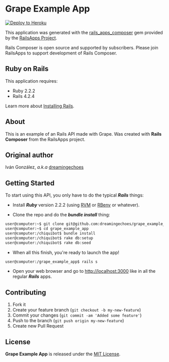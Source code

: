 Grape Example App
================

[![Deploy to Heroku](https://www.herokucdn.com/deploy/button.png)](https://heroku.com/deploy)

This application was generated with the [rails_apps_composer](https://github.com/RailsApps/rails_apps_composer) gem
provided by the [RailsApps Project](http://railsapps.github.io/).

Rails Composer is open source and supported by subscribers. Please join RailsApps to support development of Rails Composer.

Ruby on Rails
-------------

This application requires:

- Ruby 2.2.2
- Rails 4.2.4

Learn more about [Installing Rails](http://railsapps.github.io/installing-rails.html).

About
-----

This is an example of an Rails API made with Grape. Was created with **Rails Composer** from the RailsApps project.

Original author
---------------

Iván González, *a.k.a* [dreamingechoes](https://github.com/dreamingechoes)

Getting Started
---------------

To start using this API, you only have to do the typical ***Rails*** things:

* Install ***Ruby*** version 2.2.2 (using [RVM](https://github.com/rvm/rvm) or [RBenv](https://github.com/sstephenson/rbenv) or whatever).

* Clone the repo and do the ***bundle install*** thing:

```sh
user@computer:~$ git clone git@github.com:dreamingechoes/grape_example_app.git
user@computer:~$ cd grape_example_app
user@computer:/chiquibot$ bundle install
user@computer:/chiquibot$ rake db:setup
user@computer:/chiquibot$ rake db:seed
```

* When all this finish, you're ready to launch the app!

```sh
user@computer:/grape_example_app$ rails s
```

* Open your web browser and go to [http://localhost:3000](http://localhost:3000) like in all the regular ***Rails*** apps.

Contributing
------------

1. Fork it
2. Create your feature branch (`git checkout -b my-new-feature`)
3. Commit your changes (`git commit -am 'Added some feature'`)
4. Push to the branch (`git push origin my-new-feature`)
5. Create new Pull Request

License
-------

**Grape Example App** is released under the [MIT License](http://www.opensource.org/licenses/MIT).

